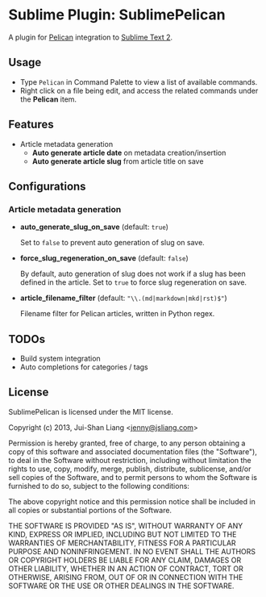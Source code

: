 # Sublime Plugin: SublimePelican

A plugin for [Pelican](http://getpelican.com/) integration to [Sublime Text 2](http://www.sublimetext.com/2).

## Usage

* Type `Pelican` in Command Palette to view a list of available commands.
* Right click on a file being edit, and access the related commands under the **Pelican** item.

## Features

* Article metadata generation
  - **Auto generate article date** on metadata creation/insertion
  - **Auto generate article slug** from article title on save

## Configurations

### Article metadata generation

* **auto_generate_slug_on_save** (default: `true`)

  Set to `false` to prevent auto generation of slug on save.

* **force_slug_regeneration_on_save** (default: `false`)

  By default, auto generation of slug does not work if a slug has been defined in the article.
  Set to `true` to force slug regeneration on save.

* **article_filename_filter** (default: `"\\.(md|markdown|mkd|rst)$"`)

  Filename filter for Pelican articles, written in Python regex.

## TODOs

* Build system integration
* Auto completions for categories / tags

## License

SublimePelican is licensed under the MIT license.

Copyright (c) 2013, Jui-Shan Liang &lt;jenny@jsliang.com&gt;

Permission is hereby granted, free of charge, to any person obtaining a copy of this software and associated documentation files (the "Software"), to deal in the Software without restriction, including without limitation the rights to use, copy, modify, merge, publish, distribute, sublicense, and/or sell copies of the Software, and to permit persons to whom the Software is furnished to do so, subject to the following conditions:

The above copyright notice and this permission notice shall be included in all copies or substantial portions of the Software.

THE SOFTWARE IS PROVIDED "AS IS", WITHOUT WARRANTY OF ANY KIND, EXPRESS OR IMPLIED, INCLUDING BUT NOT LIMITED TO THE WARRANTIES OF MERCHANTABILITY, FITNESS FOR A PARTICULAR PURPOSE AND NONINFRINGEMENT. IN NO EVENT SHALL THE AUTHORS OR COPYRIGHT HOLDERS BE LIABLE FOR ANY CLAIM, DAMAGES OR OTHER LIABILITY, WHETHER IN AN ACTION OF CONTRACT, TORT OR OTHERWISE, ARISING FROM, OUT OF OR IN CONNECTION WITH THE SOFTWARE OR THE USE OR OTHER DEALINGS IN THE SOFTWARE.
